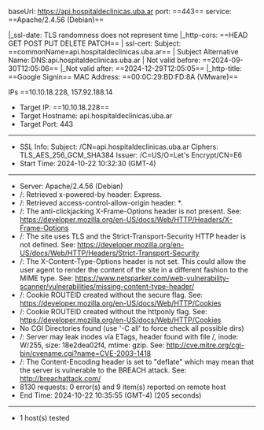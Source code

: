 baseUrl: https://api.hospitaldeclinicas.uba.ar
port: ==443==
service: ==Apache/2.4.56 (Debian)==

|_ssl-date: TLS randomness does not represent time
|_http-cors: ==HEAD GET POST PUT DELETE PATCH==
| ssl-cert: Subject: ==commonName=api.hospitaldeclinicas.uba.ar==
| Subject Alternative Name: DNS:api.hospitaldeclinicas.uba.ar
| Not valid before: ==2024-09-30T12:05:06==
|_Not valid after:  ==2024-12-29T12:05:05==
|_http-title: ==Google Signin==
MAC Address: ==00:0C:29:BD:FD:8A (VMware)== 

IPs ==10.10.18.228, 157.92.188.14
+ Target IP:          ==10.10.18.228==
+ Target Hostname:    api.hospitaldeclinicas.uba.ar
+ Target Port:        443
---------------------------------------------------------------------------
+ SSL Info:        Subject:  /CN=api.hospitaldeclinicas.uba.ar
                   Ciphers:  TLS_AES_256_GCM_SHA384
                   Issuer:   /C=US/O=Let's Encrypt/CN=E6
+ Start Time:         2024-10-22 10:32:30 (GMT-4)
---------------------------------------------------------------------------
+ Server: Apache/2.4.56 (Debian)
+ /: Retrieved x-powered-by header: Express.
+ /: Retrieved access-control-allow-origin header: *.
+ /: The anti-clickjacking X-Frame-Options header is not present. See: https://developer.mozilla.org/en-US/docs/Web/HTTP/Headers/X-Frame-Options
+ /: The site uses TLS and the Strict-Transport-Security HTTP header is not defined. See: https://developer.mozilla.org/en-US/docs/Web/HTTP/Headers/Strict-Transport-Security
+ /: The X-Content-Type-Options header is not set. This could allow the user agent to render the content of the site in a different fashion to the MIME type. See: https://www.netsparker.com/web-vulnerability-scanner/vulnerabilities/missing-content-type-header/
+ /: Cookie ROUTEID created without the secure flag. See: https://developer.mozilla.org/en-US/docs/Web/HTTP/Cookies
+ /: Cookie ROUTEID created without the httponly flag. See: https://developer.mozilla.org/en-US/docs/Web/HTTP/Cookies
+ No CGI Directories found (use '-C all' to force check all possible dirs)
+ /: Server may leak inodes via ETags, header found with file /, inode: W/255, size: 18e2dea02f4, mtime: gzip. See: http://cve.mitre.org/cgi-bin/cvename.cgi?name=CVE-2003-1418
+ /: The Content-Encoding header is set to "deflate" which may mean that the server is vulnerable to the BREACH attack. See: http://breachattack.com/
+ 8130 requests: 0 error(s) and 9 item(s) reported on remote host
+ End Time:           2024-10-22 10:35:55 (GMT-4) (205 seconds)
---------------------------------------------------------------------------
+ 1 host(s) tested
